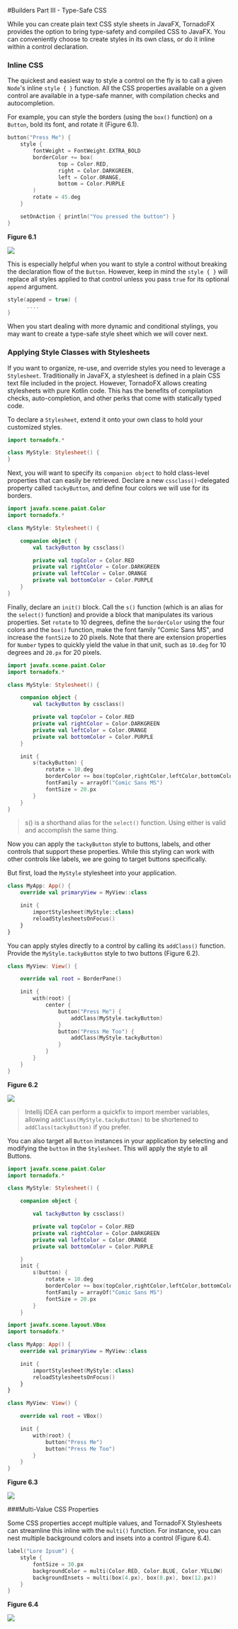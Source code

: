 #Builders Part III - Type-Safe CSS

While you can create plain text CSS style sheets in JavaFX, TornadoFX provides the option to bring type-safety and compiled CSS to JavaFX. You can conveniently choose to create styles in its own class, or do it inline within a control declaration. 

### Inline CSS

The quickest and easiest way to style a control on the fly is to call a given `Node`'s inline `style { }` function. All the CSS properties available on a given control are available in a type-safe manner, with compilation checks and autocompletion. 

For example, you can style the borders (using the `box()` function) on a `Button`, bold its font, and rotate it (Figure 6.1). 

```kotlin
button("Press Me") {
    style {
        fontWeight = FontWeight.EXTRA_BOLD
        borderColor += box(
                top = Color.RED,
                right = Color.DARKGREEN,
                left = Color.ORANGE,
                bottom = Color.PURPLE
        )
        rotate = 45.deg
    }

    setOnAction { println("You pressed the button") }
}
```

**Figure 6.1**

![](http://i.imgur.com/ELI2VdV.png)

This is especially helpful when you want to style a control without breaking the declaration flow of the `Button`. However, keep in mind the `style { }` will replace all styles applied to that control unless you pass `true` for its optional `append` argument. 


```kotlin
style(append = true) {
      ....
}
```
                    
When you start dealing with more dynamic and conditional stylings, you may want to create a type-safe style sheet which we will cover next. 

### Applying Style Classes with Stylesheets

If you want to organize, re-use, and override styles you need to leverage a `Stylesheet`. Traditionally in JavaFX, a stylesheet is defined in a plain CSS text file included in the project. However, TornadoFX allows creating stylesheets with pure Kotlin code. This has the benefits of compilation checks, auto-completion, and other perks that come with statically typed code.

To declare a `Stylesheet`, extend it onto your own class to hold your customized styles. 

```kotlin
import tornadofx.*

class MyStyle: Stylesheet() {
}
```

Next, you will want to specify its `companion object` to hold class-level properties that can easily be retrieved. Declare a new `cssclass()`-delegated property called `tackyButton`, and define four colors we will use for its borders. 

```kotlin
import javafx.scene.paint.Color
import tornadofx.*

class MyStyle: Stylesheet() {

    companion object {
        val tackyButton by cssclass()

        private val topColor = Color.RED
        private val rightColor = Color.DARKGREEN
        private val leftColor = Color.ORANGE
        private val bottomColor = Color.PURPLE
    }
}
```

Finally, declare an `init()` block. Call the `s()` function (which is an alias for the `select()` function) and provide a block that manipulates its various properties. Set `rotate` to 10 degrees, define the `borderColor` using the four colors and the `box()` function, make the font family "Comic Sans MS", and increase the `fontSize` to 20 pixels. Note that there are extension properties for `Number` types to quickly yield the value in that unit, such as `10.deg` for 10 degrees and `20.px` for 20 pixels. 

```kotlin
import javafx.scene.paint.Color
import tornadofx.*

class MyStyle: Stylesheet() {

    companion object {
        val tackyButton by cssclass()

        private val topColor = Color.RED
        private val rightColor = Color.DARKGREEN
        private val leftColor = Color.ORANGE
        private val bottomColor = Color.PURPLE
    }

    init {
        s(tackyButton) {
            rotate = 10.deg
            borderColor += box(topColor,rightColor,leftColor,bottomColor)
            fontFamily = arrayOf("Comic Sans MS")
            fontSize = 20.px
        }
    }
}
```

>s() is a shorthand alias for the `select()` function. Using either is valid and accomplish the same thing.

Now you can apply the `tackyButton` style to buttons, labels, and other controls that support these properties. While this styling can work with other controls like labels, we are going to target buttons specifically. 

But first, load the `MyStyle` stylesheet into your application. 

```kotlin
class MyApp: App() {
    override val primaryView = MyView::class

    init {
        importStylesheet(MyStyle::class)
        reloadStylesheetsOnFocus()
    }
}
```

You can apply styles directly to a control by calling its `addClass()` function. Provide the `MyStyle.tackyButton` style to two buttons (Figure 6.2). 

```kotlin
class MyView: View() {

    override val root = BorderPane()

    init {
        with(root) {
            center {
                button("Press Me") {
                    addClass(MyStyle.tackyButton)
                }
                button("Press Me Too") {
                    addClass(MyStyle.tackyButton)
                }
            }
        }
    }
}
```

**Figure 6.2**

![](http://i.imgur.com/INPUj7s.png)

>Intellij IDEA can perform a quickfix to import member variables, allowing `addClass(MyStyle.tackyButton)` to be shortened to `addClass(tackyButton)` if you prefer. 

You can also target all `Button` instances in your application by selecting and modifying the `button` in the `Stylesheet`. This will apply the style to all Buttons. 

```kotlin
import javafx.scene.paint.Color
import tornadofx.*

class MyStyle: Stylesheet() {

    companion object {

        val tackyButton by cssclass()

        private val topColor = Color.RED
        private val rightColor = Color.DARKGREEN
        private val leftColor = Color.ORANGE
        private val bottomColor = Color.PURPLE

    }
    init {
        s(button) {
            rotate = 10.deg
            borderColor += box(topColor,rightColor,leftColor,bottomColor)
            fontFamily = arrayOf("Comic Sans MS")
            fontSize = 20.px
        }
    }
```

```kotlin
import javafx.scene.layout.VBox
import tornadofx.*

class MyApp: App() {
    override val primaryView = MyView::class

    init {
        importStylesheet(MyStyle::class)
        reloadStylesheetsOnFocus()
    }
}
```

```kotlin
class MyView: View() {

    override val root = VBox()

    init {
        with(root) {
            button("Press Me")
            button("Press Me Too")
        }
    }
}
```

**Figure 6.3**

![](http://i.imgur.com/INPUj7s.png)

###Multi-Value CSS Properties

Some CSS properties accept multiple values, and TornadoFX Stylesheets can streamline this inline with the `multi()` function. For instance, you can nest multiple background colors and insets into a control (Figure 6.4). 

```kotlin
label("Lore Ipsum") {
    style {
        fontSize = 30.px
        backgroundColor = multi(Color.RED, Color.BLUE, Color.YELLOW)
        backgroundInsets = multi(box(4.px), box(8.px), box(12.px))
    }
}
```

**Figure 6.4**

![](http://i.imgur.com/TgtS8nX.png)